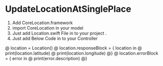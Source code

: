 # UpdateLocationAtSinglePlace

1. Add CoreLocation.framework 
2. import CoreLocation in your model 
3. Just add Location.swift File in to your project .
4. Just add Below Code in to your Controller 

@ location = Location()
@ location.responseBlock = { location in
@    print(location.latitude)
@    print(location.longitude)
@}
@ location.errorBlock = { error in
@    print(error.description)
@}
